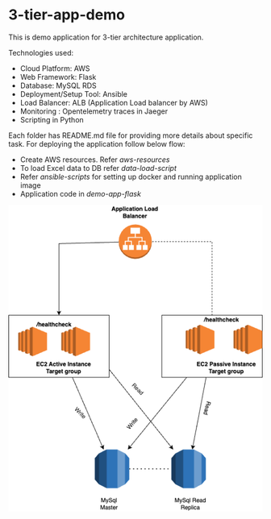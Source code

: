 # 3-tier-app-demo

This is demo application for 3-tier architecture application.

Technologies used:
- Cloud Platform: AWS
- Web Framework: Flask
- Database: MySQL RDS
- Deployment/Setup Tool: Ansible
- Load Balancer: ALB (Application Load balancer by AWS)
- Monitoring : Opentelemetry traces in Jaeger
- Scripting in Python

Each folder has README.md file for providing more details about specific task. For deploying the application follow below flow:
- Create AWS resources. Refer *aws-resources*
- To load Excel data to DB refer *data-load-script* 
- Refer *ansible-scripts* for setting up docker and running application image
- Application code in *demo-app-flask*


![Architecture](https://github.com/Pratik151/demo-3-tier-app/blob/main/AWS_Architecture.png)
